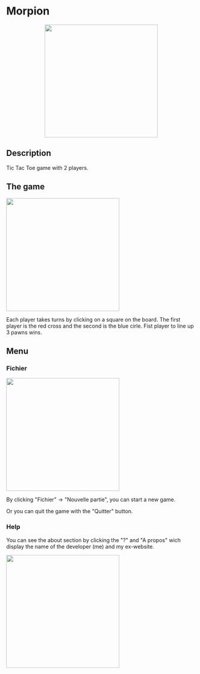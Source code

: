 # Morpion

<p align="center">
  <img src="https://github.com/Alexandre-Vernet/Morpion_C/assets/72151831/444abcf4-3187-4439-b19f-cad193a7ab0e"
    width="300px">
</p>


## Description
Tic Tac Toe game with 2 players.


## The game

<img src="https://github.com/Alexandre-Vernet/Morpion_C/assets/72151831/5f848a43-6b21-4e51-97b7-5441fe65d2d9"
  width="300px">

Each player takes turns by clicking on a square on the board. The first player is the red cross and the second is the blue cirle. Fist player to line up 3 pawns wins.

## Menu
### Fichier

 <img src="https://github.com/Alexandre-Vernet/Morpion_C/assets/72151831/c670ddbf-8045-45f6-992b-94d1f1316201"
    width="300px">

By clicking "Fichier" -> "Nouvelle partie", you can start a new game.

Or you can quit the game with the "Quitter" button.


### Help

You can see the about section by clicking the "?" and "A propos" wich display the name of the developer (me) and my ex-website.

<img src="https://github.com/Alexandre-Vernet/Morpion_C/assets/72151831/d45cf7e3-f550-4fc4-8667-bdd2a8dec16a"
    width="300px">


